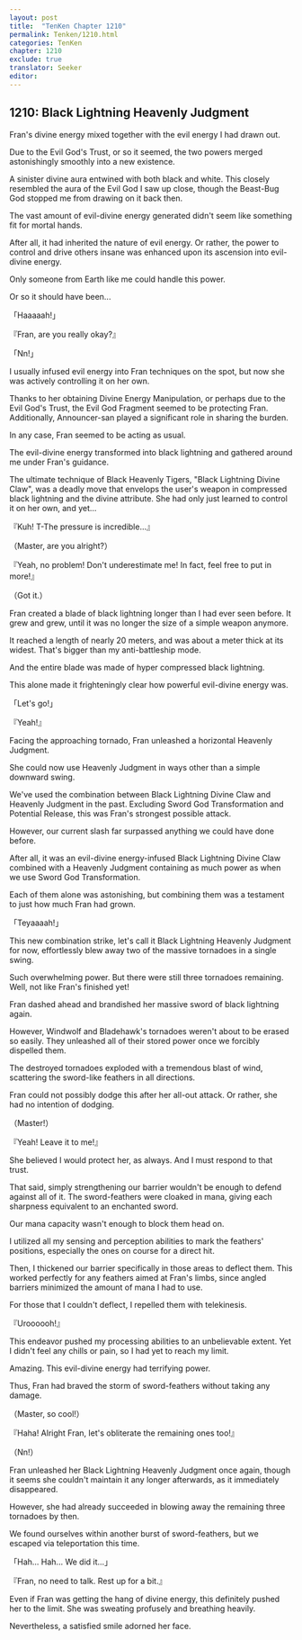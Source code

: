 ```yaml
---
layout: post
title:  "TenKen Chapter 1210"
permalink: Tenken/1210.html
categories: TenKen
chapter: 1210
exclude: true
translator: Seeker
editor: 
---
```

<h2>1210: Black Lightning Heavenly Judgment</h2>

Fran's divine energy mixed together with the evil energy I had drawn out.

Due to the Evil God's Trust, or so it seemed, the two powers merged astonishingly smoothly into a new existence.

A sinister divine aura entwined with both black and white. This closely resembled the aura of the Evil God I saw up close, though the Beast-Bug God stopped me from drawing on it back then.

The vast amount of evil-divine energy generated didn't seem like something fit for mortal hands.

After all, it had inherited the nature of evil energy. Or rather, the power to control and drive others insane was enhanced upon its ascension into evil-divine energy.

Only someone from Earth like me could handle this power.

Or so it should have been...

「Haaaaah!」

『Fran, are you really okay?』

「Nn!」

I usually infused evil energy into Fran techniques on the spot, but now she was actively controlling it on her own.

Thanks to her obtaining Divine Energy Manipulation, or perhaps due to the Evil God's Trust, the Evil God Fragment seemed to be protecting Fran. Additionally, Announcer-san played a significant role in sharing the burden.

In any case, Fran seemed to be acting as usual.

The evil-divine energy transformed into black lightning and gathered around me under Fran's guidance.

The ultimate technique of Black Heavenly Tigers, "Black Lightning Divine Claw", was a deadly move that envelops the user's weapon in compressed black lightning and the divine attribute. She had only just learned to control it on her own, and yet...

『Kuh! T-The pressure is incredible...』

（Master, are you alright?）

『Yeah, no problem! Don't underestimate me! In fact, feel free to put in more!』

（Got it.）

Fran created a blade of black lightning longer than I had ever seen before. It grew and grew, until it was no longer the size of a simple weapon anymore.

It reached a length of nearly 20 meters, and was about a meter thick at its widest. That's bigger than my anti-battleship mode.

And the entire blade was made of hyper compressed black lightning.

This alone made it frighteningly clear how powerful evil-divine energy was.

「Let's go!」

『Yeah!』

Facing the approaching tornado, Fran unleashed a horizontal Heavenly Judgment.

She could now use Heavenly Judgment in ways other than a simple downward swing.

We've used the combination between Black Lightning Divine Claw and Heavenly Judgment in the past. Excluding Sword God Transformation and Potential Release, this was Fran's strongest possible attack.

However, our current slash far surpassed anything we could have done before.

After all, it was an evil-divine energy-infused Black Lightning Divine Claw combined with a Heavenly Judgment containing as much power as when we use Sword God Transformation.

Each of them alone was astonishing, but combining them was a testament to just how much Fran had grown.

「Teyaaaah!」

This new combination strike, let's call it Black Lightning Heavenly Judgment for now, effortlessly blew away two of the massive tornadoes in a single swing.

Such overwhelming power. But there were still three tornadoes remaining. Well, not like Fran's finished yet!

Fran dashed ahead and brandished her massive sword of black lightning again.

However, Windwolf and Bladehawk's tornadoes weren't about to be erased so easily. They unleashed all of their stored power once we forcibly dispelled them.

The destroyed tornadoes exploded with a tremendous blast of wind, scattering the sword-like feathers in all directions.

Fran could not possibly dodge this after her all-out attack. Or rather, she had no intention of dodging.

（Master!）

『Yeah! Leave it to me!』

She believed I would protect her, as always. And I must respond to that trust.

That said, simply strengthening our barrier wouldn't be enough to defend against all of it. The sword-feathers were cloaked in mana, giving each sharpness equivalent to an enchanted sword.

Our mana capacity wasn't enough to block them head on.

I utilized all my sensing and perception abilities to mark the feathers' positions, especially the ones on course for a direct hit.

Then, I thickened our barrier specifically in those areas to deflect them. This worked perfectly for any feathers aimed at Fran's limbs, since angled barriers minimized the amount of mana I had to use.

For those that I couldn't deflect, I repelled them with telekinesis.

『Uroooooh!』

This endeavor pushed my processing abilities to an unbelievable extent. Yet I didn't feel any chills or pain, so I had yet to reach my limit.

Amazing. This evil-divine energy had terrifying power.

Thus, Fran had braved the storm of sword-feathers without taking any damage.

（Master, so cool!）

『Haha! Alright Fran, let's obliterate the remaining ones too!』

（Nn!）

Fran unleashed her Black Lightning Heavenly Judgment once again, though it seems she couldn't maintain it any longer afterwards, as it immediately disappeared.

However, she had already succeeded in blowing away the remaining three tornadoes by then.

We found ourselves within another burst of sword-feathers, but we escaped via teleportation this time.

「Hah... Hah... We did it...」

『Fran, no need to talk. Rest up for a bit.』

Even if Fran was getting the hang of divine energy, this definitely pushed her to the limit. She was sweating profusely and breathing heavily.

Nevertheless, a satisfied smile adorned her face.



